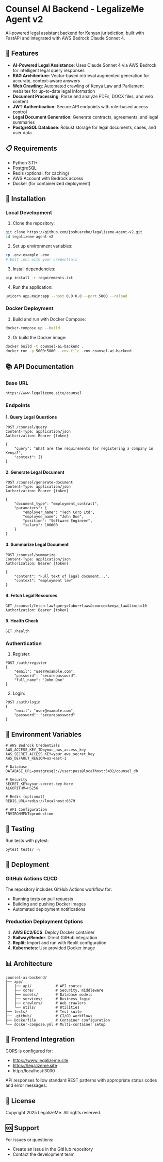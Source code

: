 # Counsel AI Backend - LegalizeMe Agent v2

AI-powered legal assistant backend for Kenyan jurisdiction, built with FastAPI and integrated with AWS Bedrock Claude Sonnet 4.

## 🚀 Features

- **AI-Powered Legal Assistance**: Uses Claude Sonnet 4 via AWS Bedrock for intelligent legal query responses
- **RAG Architecture**: Vector-based retrieval augmented generation for accurate, context-aware answers
- **Web Crawling**: Automated crawling of Kenya Law and Parliament websites for up-to-date legal information
- **Document Processing**: Parse and analyze PDFs, DOCX files, and web content
- **JWT Authentication**: Secure API endpoints with role-based access control
- **Legal Document Generation**: Generate contracts, agreements, and legal summaries
- **PostgreSQL Database**: Robust storage for legal documents, cases, and user data

## 📋 Requirements

- Python 3.11+
- PostgreSQL
- Redis (optional, for caching)
- AWS Account with Bedrock access
- Docker (for containerized deployment)

## 🔧 Installation

### Local Development

1. Clone the repository:
```bash
git clone https://github.com/joshuarebo/legalizeme-agent-v2.git
cd legalizeme-agent-v2
```

2. Set up environment variables:
```bash
cp .env.example .env
# Edit .env with your credentials
```

3. Install dependencies:
```bash
pip install -r requirements.txt
```

4. Run the application:
```bash
uvicorn app.main:app --host 0.0.0.0 --port 5000 --reload
```

### Docker Deployment

1. Build and run with Docker Compose:
```bash
docker-compose up --build
```

2. Or build the Docker image:
```bash
docker build -t counsel-ai-backend .
docker run -p 5000:5000 --env-file .env counsel-ai-backend
```

## 📚 API Documentation

### Base URL
```
https://www.legalizeme.site/counsel
```

### Endpoints

#### 1. Query Legal Questions
```http
POST /counsel/query
Content-Type: application/json
Authorization: Bearer {token}

{
    "query": "What are the requirements for registering a company in Kenya?",
    "context": {}
}
```

#### 2. Generate Legal Document
```http
POST /counsel/generate-document
Content-Type: application/json
Authorization: Bearer {token}

{
    "document_type": "employment_contract",
    "parameters": {
        "employer_name": "Tech Corp Ltd",
        "employee_name": "John Doe",
        "position": "Software Engineer",
        "salary": 100000
    }
}
```

#### 3. Summarize Legal Document
```http
POST /counsel/summarize
Content-Type: application/json
Authorization: Bearer {token}

{
    "content": "Full text of legal document...",
    "context": "employment law"
}
```

#### 4. Fetch Legal Resources
```http
GET /counsel/fetch-law?query=labor+laws&source=kenya_law&limit=10
Authorization: Bearer {token}
```

#### 5. Health Check
```http
GET /health
```

### Authentication

1. Register:
```http
POST /auth/register
{
    "email": "user@example.com",
    "password": "securepassword",
    "full_name": "John Doe"
}
```

2. Login:
```http
POST /auth/login
{
    "email": "user@example.com",
    "password": "securepassword"
}
```

## 🔐 Environment Variables

```env
# AWS Bedrock Credentials
AWS_ACCESS_KEY_ID=your_aws_access_key
AWS_SECRET_ACCESS_KEY=your_aws_secret_key
AWS_DEFAULT_REGION=us-east-1

# Database
DATABASE_URL=postgresql://user:pass@localhost:5432/counsel_db

# Security
SECRET_KEY=your-secret-key-here
ALGORITHM=HS256

# Redis (optional)
REDIS_URL=redis://localhost:6379

# API Configuration
ENVIRONMENT=production
```

## 🧪 Testing

Run tests with pytest:
```bash
pytest tests/ -v
```

## 🚢 Deployment

### GitHub Actions CI/CD

The repository includes GitHub Actions workflow for:
- Running tests on pull requests
- Building and pushing Docker images
- Automated deployment notifications

### Production Deployment Options

1. **AWS EC2/ECS**: Deploy Docker container
2. **Railway/Render**: Direct GitHub integration
3. **Replit**: Import and run with Replit configuration
4. **Kubernetes**: Use provided Docker image

## 📊 Architecture

```
counsel-ai-backend/
├── app/
│   ├── api/           # API routes
│   ├── core/          # Security, middleware
│   ├── models/        # Database models
│   ├── services/      # Business logic
│   ├── crawlers/      # Web crawlers
│   └── utils/         # Utilities
├── tests/             # Test suite
├── .github/           # CI/CD workflows
├── Dockerfile         # Container configuration
└── docker-compose.yml # Multi-container setup
```

## 🤝 Frontend Integration

CORS is configured for:
- https://www.legalizeme.site
- https://legalizeme.site
- http://localhost:3000

API responses follow standard REST patterns with appropriate status codes and error messages.

## 📝 License

Copyright 2025 LegalizeMe. All rights reserved.

## 🆘 Support

For issues or questions:
- Create an issue in the GitHub repository
- Contact the development team